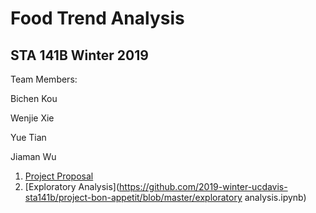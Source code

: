 # Food Trend Analysis 
## STA 141B Winter 2019 


Team Members:

Bichen Kou

Wenjie Xie

Yue Tian

Jiaman Wu


1. [Project Proposal](https://github.com/2019-winter-ucdavis-sta141b/project-bon-appetit/blob/master/Proposal.ipynb)
2. [Exploratory Analysis](https://github.com/2019-winter-ucdavis-sta141b/project-bon-appetit/blob/master/exploratory analysis.ipynb)
